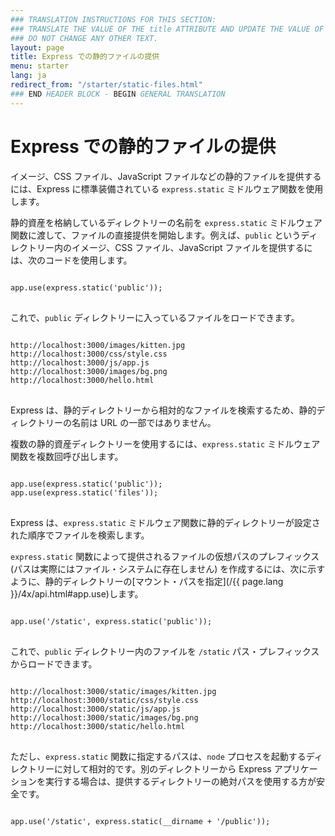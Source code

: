 ```yaml
---
### TRANSLATION INSTRUCTIONS FOR THIS SECTION:
### TRANSLATE THE VALUE OF THE title ATTRIBUTE AND UPDATE THE VALUE OF THE lang ATTRIBUTE. 
### DO NOT CHANGE ANY OTHER TEXT. 
layout: page
title: Express での静的ファイルの提供
menu: starter
lang: ja
redirect_from: "/starter/static-files.html"
### END HEADER BLOCK - BEGIN GENERAL TRANSLATION
---
```


# Express での静的ファイルの提供

イメージ、CSS ファイル、JavaScript ファイルなどの静的ファイルを提供するには、Express に標準装備されている `express.static` ミドルウェア関数を使用します。

静的資産を格納しているディレクトリーの名前を `express.static` ミドルウェア関数に渡して、ファイルの直接提供を開始します。例えば、`public` というディレクトリー内のイメージ、CSS ファイル、JavaScript ファイルを提供するには、次のコードを使用します。

<pre>
<code class="language-javascript" translate="no">
app.use(express.static('public'));
</code>
</pre>

これで、`public` ディレクトリーに入っているファイルをロードできます。

<pre>
<code class="language-javascript" translate="no">
http://localhost:3000/images/kitten.jpg
http://localhost:3000/css/style.css
http://localhost:3000/js/app.js
http://localhost:3000/images/bg.png
http://localhost:3000/hello.html
</code>
</pre>

<div class="doc-box doc-info">
Express は、静的ディレクトリーから相対的なファイルを検索するため、静的ディレクトリーの名前は URL の一部ではありません。
</div>

複数の静的資産ディレクトリーを使用するには、`express.static` ミドルウェア関数を複数回呼び出します。

<pre>
<code class="language-javascript" translate="no">
app.use(express.static('public'));
app.use(express.static('files'));
</code>
</pre>

Express は、`express.static` ミドルウェア関数に静的ディレクトリーが設定された順序でファイルを検索します。

`express.static` 関数によって提供されるファイルの仮想パスのプレフィックス (パスは実際にはファイル・システムに存在しません) を作成するには、次に示すように、静的ディレクトリーの[マウント・パスを指定](/{{ page.lang }}/4x/api.html#app.use)します。

<pre>
<code class="language-javascript" translate="no">
app.use('/static', express.static('public'));
</code>
</pre>

これで、`public` ディレクトリー内のファイルを `/static` パス・プレフィックスからロードできます。

<pre>
<code class="language-javascript" translate="no">
http://localhost:3000/static/images/kitten.jpg
http://localhost:3000/static/css/style.css
http://localhost:3000/static/js/app.js
http://localhost:3000/static/images/bg.png
http://localhost:3000/static/hello.html
</code>
</pre>

ただし、`express.static` 関数に指定するパスは、`node` プロセスを起動するディレクトリーに対して相対的です。別のディレクトリーから Express アプリケーションを実行する場合は、提供するディレクトリーの絶対パスを使用する方が安全です。

<pre>
<code class="language-javascript" translate="no">
app.use('/static', express.static(__dirname + '/public'));
</code>
</pre>
